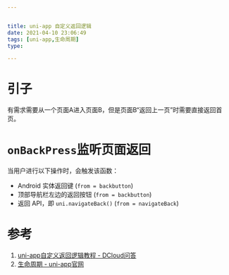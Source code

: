 ```yaml
---


title: uni-app 自定义返回逻辑
date: 2021-04-10 23:06:49
tags: [uni-app,生命周期]
type:

---
```



# 引子

有需求需要从一个页面A进入页面B，但是页面B“返回上一页”时需要直接返回首页。


# `onBackPress`监听页面返回

当用户进行以下操作时，会触发该函数：

- Android 实体返回键 (`from = backbutton`)
- 顶部导航栏左边的返回按钮 (`from = backbutton`)
- 返回 API，即 `uni.navigateBack()` (`from = navigateBack`)


# 参考

1. [uni-app自定义返回逻辑教程 - DCloud问答](https://ask.dcloud.net.cn/article/35120)
2. [生命周期 - uni-app官网](https://uniapp.dcloud.io/collocation/frame/lifecycle?id=%e9%a1%b5%e9%9d%a2%e7%94%9f%e5%91%bd%e5%91%a8%e6%9c%9f)
